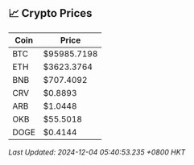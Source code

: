 ## 📈 Crypto Prices

| Coin | Price |
| ---- | ----- |
| BTC | $95985.7198 |
| ETH | $3623.3764 |
| BNB | $707.4092 |
| CRV | $0.8893 |
| ARB | $1.0448 |
| OKB | $55.5018 |
| DOGE | $0.4144 |

_Last Updated: 2024-12-04 05:40:53.235 +0800 HKT_
